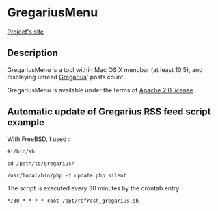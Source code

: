 GregariusMenu
=============

[Project's site](https://goddess-gate.com/dc2/index.php/pages/gregariusmenu.en)

Description
-----------

GregariusMenu is a tool within Mac OS X menubar (at least 10.5), and displaying unread [Gregarius](http://sourceforge.net/projects/gregarius/)' posts count.

GregariusMenu is available under the terms of [Apache 2.0 license](http://www.apache.org/licenses/LICENSE-2.0.txt).

Automatic update of Gregarius RSS feed script example
-----------------------------------------------------

With FreeBSD, I used :

`#!/bin/sh`

`cd /path/to/gregarius/`

`/usr/local/bin/php -f update.php silent`

The script is executed every 30 minutes by the crontab entry

`*/30 * * * * root /opt/refresh_gregarius.sh`